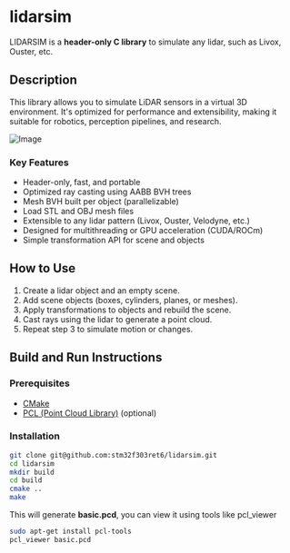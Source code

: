 # lidarsim

LIDARSIM is a **header-only C library** to simulate any lidar, such as Livox, Ouster, etc.

## Description

This library allows you to simulate LiDAR sensors in a virtual 3D environment. It's optimized for performance and extensibility, making it suitable for robotics, perception pipelines, and research.

![Image](https://github.com/user-attachments/assets/d03c6c08-e91e-4793-9fa8-a21665baa878)

### Key Features

- Header-only, fast, and portable
- Optimized ray casting using AABB BVH trees
- Mesh BVH built per object (parallelizable)
- Load STL and OBJ mesh files
- Extensible to any lidar pattern (Livox, Ouster, Velodyne, etc.)
- Designed for multithreading or GPU acceleration (CUDA/ROCm)
- Simple transformation API for scene and objects

## How to Use

1. Create a lidar object and an empty scene.
2. Add scene objects (boxes, cylinders, planes, or meshes).
3. Apply transformations to objects and rebuild the scene.
4. Cast rays using the lidar to generate a point cloud.
5. Repeat step 3 to simulate motion or changes.

## Build and Run Instructions

### Prerequisites

- [CMake](https://cmake.org/)
- [PCL (Point Cloud Library)](https://pointclouds.org/) (optional)

### Installation

```bash
git clone git@github.com:stm32f303ret6/lidarsim.git
cd lidarsim
mkdir build
cd build
cmake ..
make
```
This will generate **basic.pcd**, you can view it using tools like pcl_viewer
```bash
sudo apt-get install pcl-tools
pcl_viewer basic.pcd
```
